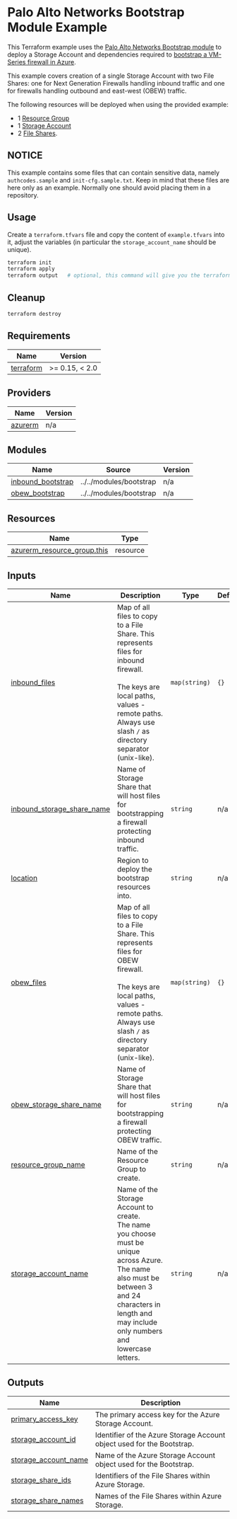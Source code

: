 # Palo Alto Networks Bootstrap Module Example

This Terraform example uses the [Palo Alto Networks Bootstrap module](../../modules/bootstrap/README.md) to deploy a Storage Account and dependencies required
to [bootstrap a VM-Series firewall in Azure](https://docs.paloaltonetworks.com/vm-series/10-2/vm-series-deployment/bootstrap-the-vm-series-firewall/bootstrap-the-vm-series-firewall-in-azure).

This example covers creation of a single Storage Account with two File Shares: one for Next Generation Firewalls handling inbound traffic and one for firewalls handling outbound and east-west (OBEW) traffic.

The following resources will be deployed when using the provided example:
* 1 [Resource Group](https://docs.microsoft.com/en-us/azure/azure-resource-manager/management/manage-resource-groups-portal#what-is-a-resource-group)
* 1 [Storage Account](https://docs.microsoft.com/en-us/azure/storage/common/storage-account-overview)
* 2 [File Shares](https://docs.microsoft.com/en-us/azure/storage/files/storage-files-introduction#:~:text=Azure%20Files%20offers%20fully%20managed,cloud%20or%20on%2Dpremises%20deployments).

## NOTICE

This example contains some files that can contain sensitive data, namely `authcodes.sample` and `init-cfg.sample.txt`. Keep in mind that these files are here only as an example. Normally one should avoid placing them in a repository.

## Usage

Create a `terraform.tfvars` file and copy the content of `example.tfvars` into it, adjust the variables (in particular the `storage_account_name` should be unique).

```sh
terraform init
terraform apply
terraform output   # optional, this command will give you the terraform output only
```

## Cleanup

```sh
terraform destroy
```

<!-- BEGINNING OF PRE-COMMIT-TERRAFORM DOCS HOOK -->
## Requirements

| Name | Version |
|------|---------|
| <a name="requirement_terraform"></a> [terraform](#requirement\_terraform) | >= 0.15, < 2.0 |

## Providers

| Name | Version |
|------|---------|
| <a name="provider_azurerm"></a> [azurerm](#provider\_azurerm) | n/a |

## Modules

| Name | Source | Version |
|------|--------|---------|
| <a name="module_inbound_bootstrap"></a> [inbound\_bootstrap](#module\_inbound\_bootstrap) | ../../modules/bootstrap | n/a |
| <a name="module_obew_bootstrap"></a> [obew\_bootstrap](#module\_obew\_bootstrap) | ../../modules/bootstrap | n/a |

## Resources

| Name | Type |
|------|------|
| [azurerm_resource_group.this](https://registry.terraform.io/providers/hashicorp/azurerm/latest/docs/resources/resource_group) | resource |

## Inputs

| Name | Description | Type | Default | Required |
|------|-------------|------|---------|:--------:|
| <a name="input_inbound_files"></a> [inbound\_files](#input\_inbound\_files) | Map of all files to copy to a File Share. This represents files for inbound firewall.<br><br>The keys are local paths, values - remote paths. Always use slash `/` as directory separator (unix-like). | `map(string)` | `{}` | no |
| <a name="input_inbound_storage_share_name"></a> [inbound\_storage\_share\_name](#input\_inbound\_storage\_share\_name) | Name of Storage Share that will host files for bootstrapping a firewall protecting inbound traffic. | `string` | n/a | yes |
| <a name="input_location"></a> [location](#input\_location) | Region to deploy the bootstrap resources into. | `string` | n/a | yes |
| <a name="input_obew_files"></a> [obew\_files](#input\_obew\_files) | Map of all files to copy to a File Share. This represents files for OBEW firewall.<br><br>The keys are local paths, values - remote paths. Always use slash `/` as directory separator (unix-like). | `map(string)` | `{}` | no |
| <a name="input_obew_storage_share_name"></a> [obew\_storage\_share\_name](#input\_obew\_storage\_share\_name) | Name of Storage Share that will host files for bootstrapping a firewall protecting OBEW traffic. | `string` | n/a | yes |
| <a name="input_resource_group_name"></a> [resource\_group\_name](#input\_resource\_group\_name) | Name of the Resource Group to create. | `string` | n/a | yes |
| <a name="input_storage_account_name"></a> [storage\_account\_name](#input\_storage\_account\_name) | Name of the Storage Account to create.<br>The name you choose must be unique across Azure. The name also must be between 3 and 24 characters in length and may include only numbers and lowercase letters. | `string` | n/a | yes |

## Outputs

| Name | Description |
|------|-------------|
| <a name="output_primary_access_key"></a> [primary\_access\_key](#output\_primary\_access\_key) | The primary access key for the Azure Storage Account. |
| <a name="output_storage_account_id"></a> [storage\_account\_id](#output\_storage\_account\_id) | Identifier of the Azure Storage Account object used for the Bootstrap. |
| <a name="output_storage_account_name"></a> [storage\_account\_name](#output\_storage\_account\_name) | Name of the Azure Storage Account object used for the Bootstrap. |
| <a name="output_storage_share_ids"></a> [storage\_share\_ids](#output\_storage\_share\_ids) | Identifiers of the File Shares within Azure Storage. |
| <a name="output_storage_share_names"></a> [storage\_share\_names](#output\_storage\_share\_names) | Names of the File Shares within Azure Storage. |
<!-- END OF PRE-COMMIT-TERRAFORM DOCS HOOK -->